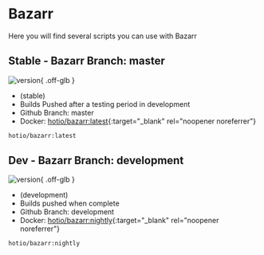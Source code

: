 # Bazarr

Here you will find several scripts you can use with Bazarr

## Stable - Bazarr Branch: master

![version](https://img.shields.io/badge/dynamic/json?query=%24.version&url=https%3A%2F%2Fraw.githubusercontent.com%2Fhotio%2Fbazarr%2Frelease%2FVERSION.json&label=Latest%20Version&style=for-the-badge&color=4051B5){ .off-glb }

- (stable)
- Builds Pushed after a testing period in development
- Github Branch: master
- Docker: [hotio/bazarr:latest](https://hotio.dev/containers/bazarr/){:target="\_blank" rel="noopener noreferrer"}

```bash
hotio/bazarr:latest
```

## Dev - Bazarr Branch: development

![version](https://img.shields.io/badge/dynamic/json?query=%24.version&url=https%3A%2F%2Fraw.githubusercontent.com%2Fhotio%2Fbazarr%2Fnightly%2FVERSION.json&label=Latest%20Version&style=for-the-badge&color=4051B5){ .off-glb }

- (development)
- Builds pushed when complete
- Github Branch: development
- Docker: [hotio/bazarr:nightly](https://hotio.dev/containers/bazarr/){:target="\_blank" rel="noopener noreferrer"}

```bash
hotio/bazarr:nightly
```
